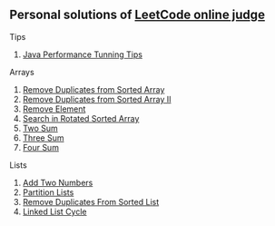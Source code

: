 Personal solutions of [LeetCode online judge](http://oj.leetcode.com/problems/)
--------------------------------------------

Tips

1. [Java Performance Tunning Tips](https://gist.github.com/rioshen/42294b25c09b89fa353f)

Arrays

1. [Remove Duplicates from Sorted Array](https://github.com/rioshen/leetcode-solutions/blob/master/java/RemoveDuplicatesFromSortedArray.java)
2. [Remove Duplicates from Sorted Array II](https://github.com/rioshen/leetcode-solutions/blob/master/java/RemoveDuplicatesFromSortedArrayII.java)
3. [Remove Element](https://github.com/rioshen/leetcode-solutions/blob/master/java/RemoveElement.java)
4. [Search in Rotated Sorted Array](https://github.com/rioshen/leetcode-solutions/blob/master/java/SearchinRotatedSortedArray.java)
5. [Two Sum](https://github.com/rioshen/leetcode-solutions/blob/52ee71c93cae715745c7c7adaa377d757a8782b5/java/TwoSum.java)
6. [Three Sum](https://github.com/rioshen/leetcode-solutions/blob/master/java/ThreeSum.java)
7. [Four Sum](https://github.com/rioshen/leetcode-solutions/blob/master/java/FourSum.java)

Lists

1. [Add Two Numbers](https://github.com/rioshen/leetcode-solutions/blob/master/java/AddTwoNumbers.java)
2. [Partition Lists](https://github.com/rioshen/leetcode-solutions/blob/master/java/PartitionLists.java)
3. [Remove Duplicates From Sorted List](https://github.com/rioshen/leetcode-solutions/blob/master/java/RemoveDuplicatesFromSortedList.java)
4. [Linked List Cycle](https://github.com/rioshen/leetcode-solutions/blob/master/java/LinkedListCycle.java)
